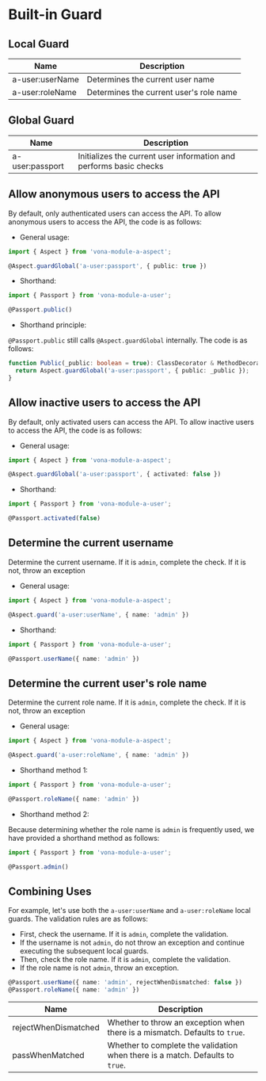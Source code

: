 # Built-in Guard

## Local Guard

|Name|Description|
|--|--|
|a-user:userName|Determines the current user name|
|a-user:roleName|Determines the current user's role name|

## Global Guard

|Name|Description|
|--|--|
|a-user:passport|Initializes the current user information and performs basic checks|

## Allow anonymous users to access the API

By default, only authenticated users can access the API. To allow anonymous users to access the API, the code is as follows:

* General usage:

``` typescript
import { Aspect } from 'vona-module-a-aspect';

@Aspect.guardGlobal('a-user:passport', { public: true })
```

* Shorthand:

``` typescript
import { Passport } from 'vona-module-a-user';

@Passport.public()
```

* Shorthand principle:

`@Passport.public` still calls `@Aspect.guardGlobal` internally. The code is as follows:

``` typescript
function Public(_public: boolean = true): ClassDecorator & MethodDecorator {
  return Aspect.guardGlobal('a-user:passport', { public: _public });
}
```

## Allow inactive users to access the API

By default, only activated users can access the API. To allow inactive users to access the API, the code is as follows:

* General usage:

``` typescript
import { Aspect } from 'vona-module-a-aspect';

@Aspect.guardGlobal('a-user:passport', { activated: false })
```

* Shorthand:

``` typescript
import { Passport } from 'vona-module-a-user';

@Passport.activated(false)
```

## Determine the current username

Determine the current username. If it is `admin`, complete the check. If it is not, throw an exception

* General usage:

``` typescript
import { Aspect } from 'vona-module-a-aspect';

@Aspect.guard('a-user:userName', { name: 'admin' })
```

* Shorthand:

``` typescript
import { Passport } from 'vona-module-a-user';

@Passport.userName({ name: 'admin' })
```

## Determine the current user's role name

Determine the current role name. If it is `admin`, complete the check. If it is not, throw an exception

* General usage:

``` typescript
import { Aspect } from 'vona-module-a-aspect';

@Aspect.guard('a-user:roleName', { name: 'admin' })
```

* Shorthand method 1:

``` typescript
import { Passport } from 'vona-module-a-user';

@Passport.roleName({ name: 'admin' })
```

* Shorthand method 2:

Because determining whether the role name is `admin` is frequently used, we have provided a shorthand method as follows:

``` typescript
import { Passport } from 'vona-module-a-user';

@Passport.admin()
```

## Combining Uses

For example, let's use both the `a-user:userName` and `a-user:roleName` local guards. The validation rules are as follows:

- First, check the username. If it is `admin`, complete the validation.
- If the username is not `admin`, do not throw an exception and continue executing the subsequent local guards.
- Then, check the role name. If it is `admin`, complete the validation.
- If the role name is not `admin`, throw an exception.

``` typescript
@Passport.userName({ name: 'admin', rejectWhenDismatched: false })
@Passport.roleName({ name: 'admin' })
```

|Name|Description|
|--|--|
|rejectWhenDismatched|Whether to throw an exception when there is a mismatch. Defaults to `true`.
|passWhenMatched|Whether to complete the validation when there is a match. Defaults to `true`.

